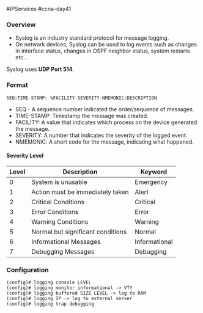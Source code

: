 #IPServices #ccna-day41

### Overview
- Syslog is an industry standard protocol for message logging.
- On network devices, Syslog can be used to log events such as changes in interface status, changes in OSPF neighbor status, system restarts etc...

Syslog uses **UDP Port 514**.
### Format
`SEQ:TIME-STAMP: %FACILITY-SEVERITY-NMEMONIC:DESCRIPTION`
- SEQ - A sequence number indicated the order/sequence of messages.
- TIME-STAMP: Timestamp the message was created.
- FACILITY: A value that indicates which process on the device generated the message.
- SEVERITY: A number that indicates the severity of the logged event.
- NMEMONIC: A short code for the message, indicating what happened.
#### Severity Level

| Level | Description                       | Keyword       |
| ----- | --------------------------------- | ------------- |
| 0     | System is unusable                | Emergency     |
| 1     | Action must be immediately taken  | Alert         |
| 2     | Critical Conditions               | Critical      |
| 3     | Error Conditions                  | Error         |
| 4     | Warning Conditions                | Warning       |
| 5     | Normal but significant conditions | Normal        |
| 6     | Informational Messages            | Informational |
| 7     | Debugging Messages                | Debugging     |

### Configuration
```ios
(config)# logging console LEVEL
(config)# logging monitor informational -> VTY
(config)# logging buffered SIZE LEVEL -> log to RAM
(config)# logging IP -> log to external server
(config)# logging trap debugging
```

